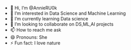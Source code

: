 - 👋 Hi, I’m @AnnieRU0k
- 👀 I’m interested in Data Science and Machine Learning
- 🌱 I’m currently learning Data science 
- 💞️ I’m looking to collaborate on DS,ML,AI projects
- 📫 How to reach me ask
- 😄 Pronouns: She
- ⚡ Fun fact: I love nature

<!---
AnnieRU0k/AnnieRU0k is a ✨ special ✨ repository because its `README.md` (this file) appears on your GitHub profile.
You can click the Preview link to take a look at your changes.
--->
